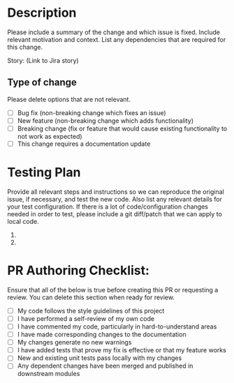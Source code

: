# Description

Please include a summary of the change and which issue is fixed. Include relevant motivation and context. List any dependencies that are required for this change.

Story: (Link to Jira story)

## Type of change

Please delete options that are not relevant.

- [ ] Bug fix (non-breaking change which fixes an issue)
- [ ] New feature (non-breaking change which adds functionality)
- [ ] Breaking change (fix or feature that would cause existing functionality to not work as expected)
- [ ] This change requires a documentation update

# Testing Plan

Provide all relevant steps and instructions so we can reproduce the original issue, if necessary, and test the new code.
Also list any relevant details for your test configuration. If there is a lot of code/configuration changes needed in order to test,
please include a git diff/patch that we can apply to local code.

1. 
2. 


# PR Authoring Checklist:
Ensure that all of the below is true before creating this PR or requesting a review. You can delete this section when ready for review.

- [ ] My code follows the style guidelines of this project
- [ ] I have performed a self-review of my own code
- [ ] I have commented my code, particularly in hard-to-understand areas
- [ ] I have made corresponding changes to the documentation
- [ ] My changes generate no new warnings
- [ ] I have added tests that prove my fix is effective or that my feature works
- [ ] New and existing unit tests pass locally with my changes
- [ ] Any dependent changes have been merged and published in downstream modules
